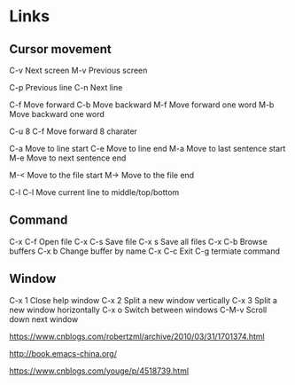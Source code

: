 
# Links

## Cursor movement

C-v   Next screen
M-v   Previous screen

C-p   Previous line
C-n   Next line

C-f   Move forward
C-b   Move backward
M-f   Move forward one word
M-b   Move backward one word

C-u 8 C-f Move forward 8 charater

C-a   Move to line start
C-e   Move to line end
M-a   Move to last sentence start
M-e   Move to next sentence end


M-<   Move to the file start
M->   Move to the file end

C-l C-l Move current line to middle/top/bottom

## Command
C-x C-f Open file
C-x C-s Save file
C-x s Save all files
C-x C-b Browse buffers
C-x b Change buffer by name
C-x C-c Exit
C-g termiate command


## Window
C-x 1 Close help window
C-x 2 Split a new window vertically
C-x 3 Split a new window horizontally
C-x o Switch between windows
C-M-v Scroll down next window





https://www.cnblogs.com/robertzml/archive/2010/03/31/1701374.html

http://book.emacs-china.org/

https://www.cnblogs.com/youge/p/4518739.html

